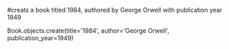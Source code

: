 #creats a book titled 1984, authored by George Orwell with publication year 1949


Book.objects.create(title='1984', author='George Orwell', publication_year=1949)


